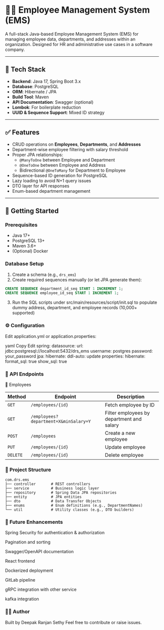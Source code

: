 # 🧑‍💼 Employee Management System (EMS)

A full-stack Java-based Employee Management System (EMS) for managing employee data, departments, and addresses within an organization. Designed for HR and administrative use cases in a software company.

---

## 📌 Tech Stack

- **Backend**: Java 17, Spring Boot 3.x
- **Database**: PostgreSQL
- **ORM**: Hibernate / JPA
- **Build Tool**: Maven
- **API Documentation**: Swagger (optional)
- **Lombok**: For boilerplate reduction
- **UUID & Sequence Support**: Mixed ID strategy

---

## ✅ Features

- CRUD operations on **Employees**, **Departments**, and **Addresses**
- Department-wise employee filtering with salary threshold
- Proper JPA relationships:
    - `@ManyToOne` between Employee and Department
    - `@OneToOne` between Employee and Address
    - Bidirectional `@OneToMany` for Department to Employee
- Sequence-based ID generation for PostgreSQL
- Lazy loading to avoid N+1 query issues
- DTO layer for API responses
- Enum-based department management

---

## 🚀 Getting Started

### Prerequisites

- Java 17+
- PostgreSQL 13+
- Maven 3.6+
- (Optional) Docker

### Database Setup

1. Create a schema (e.g., `drs_ems`)
2. Create required sequences manually (or let JPA generate them):

```sql
CREATE SEQUENCE department_id_seq START 1 INCREMENT 1;
CREATE SEQUENCE employee_id_seq START 1 INCREMENT 1;
```
3. Run the SQL scripts under src/main/resources/script/init.sql to populate dummy address, department, and employee records (10,000+ supported)



### ⚙️ Configuration
Edit application.yml or application.properties:

yaml
Copy
Edit
spring:
  datasource:
    url: jdbc:postgresql://localhost:5432/drs_ems
    username: postgres
    password: your_password
  jpa:
    hibernate:
      ddl-auto: update
    properties:
      hibernate:
        format_sql: true
        show_sql: true

### 🔄 API Endpoints
👤 Employees

| Method   | Endpoint                              | Description                               |
| -------- | ------------------------------------- | ----------------------------------------- |
| `GET`    | `/employees/{id}`                     | Fetch employee by ID                      |
| `GET`    | `/employees?department=X&minSalary=Y` | Filter employees by department and salary |
| `POST`   | `/employees`                          | Create a new employee                     |
| `PUT`    | `/employees/{id}`                     | Update employee                           |
| `DELETE` | `/employees/{id}`                     | Delete employee                           |


### 📁 Project Structure

```plaintext
com.drs.ems
├── controller       # REST controllers
├── service          # Business logic layer
├── repository       # Spring Data JPA repositories
├── entity           # JPA entities
├── dto              # Data Transfer Objects
├── enums            # Enum definitions (e.g., DepartmentNames)
└── util             # Utility classes (e.g., DTO builders)
```
### 🔐 Future Enhancements
Spring Security for authentication & authorization

Pagination and sorting

Swagger/OpenAPI documentation

React frontend

Dockerized deployment

GitLab pipeline

gRPC integration with other service

kafka integration

### 👨‍💻 Author
Built by Deepak Ranjan Sethy
Feel free to contribute or raise issues.

